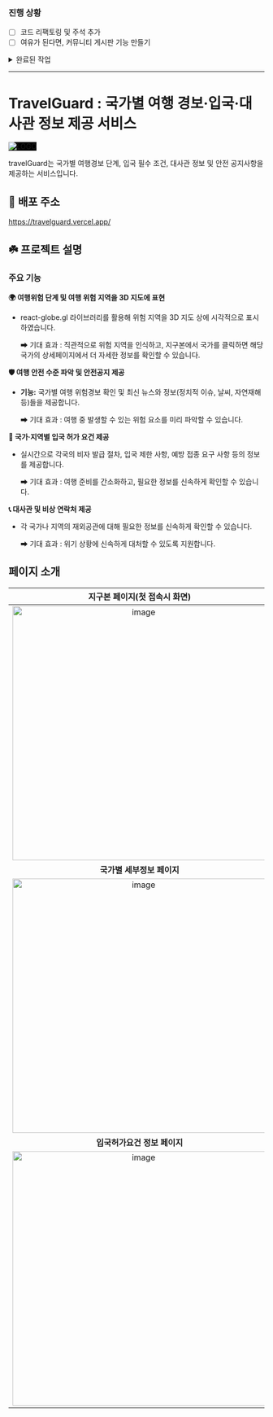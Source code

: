 ### 진행 상황
- [ ] 코드 리팩토링 및 주석 추가
- [ ] 여유가 된다면, 커뮤니티 게시판 기능 만들기

<details>
  <summary>완료된 작업</summary>

  상단일수록 최신순으로 완료된 작업
- [X] 배너페이지(지구본페이지) 새로고침 및 다시 접속 시 초기카메라설정 풀리는 issue : 대한민국으로 설정해둔 초기위치가 풀림
- [X] 국가별 디페일 페이지에서 '대만' 국기 이미지 추가 : api에서 '대만' 국가만 국기 이미지가 제대로 넘어오지 않음
- [X] 반응형 디자인 적용
- [X] 안전경보지도 및 안전공지 modal 구현
- [X] 검색 기능 미세한 버벅거림 현상 -> 코드리팩토링, useMemo() 이용하기
- [X] react query 이용하여 캐싱된 데이터 이용하도록 리팩토링
- [X] api data fetch 전용 hook 작성
- [X] 국가별 디테일 페이지에서 안전경보지도, 안전공지 및 대사관 정보 fetch
- [X] 입국허가요건 및 대사관정보 페이지 국가이름으로 검색 구현
- [X] 메인페이지 국가 및 대륙별 검색기능 구현
- [x] 지구본 및 메인페이지에서 국가별 디테일 페이지로 이동
- [X] 배너페이지(지구본페이지) 지구본에 국가별 데이터 fetching



</details>


---
# TravelGuard : 국가별 여행 경보·입국·대사관 정보 제공 서비스
  <img src="https://github.com/user-attachments/assets/c2522350-3e16-41d4-a9de-f44faf7dda92" alt="LOGO" style="background-color: #000000" />
  
travelGuard는 국가별 여행경보 단계, 입국 필수 조건, 대사관 정보 및 안전 공지사항을 제공하는 서비스입니다.


## 🔗 배포 주소
https://travelguard.vercel.app/ 


## ☘️ 프로젝트 설명
### **주요 기능** 

**🌍 여행위험 단계 및 여행 위험 지역을 3D 지도에 표현**
- react-globe.gl 라이브러리를 활용해 위험 지역을 3D 지도 상에 시각적으로 표시하였습니다.

  ➡ 기대 효과 : 직관적으로 위험 지역을 인식하고, 지구본에서 국가를 클릭하면 해당 국가의 상세페이지에서 더 자세한 정보를 확인할 수 있습니다.

**🛡️ 여행 안전 수준 파악 및 안전공지 제공**
- **기능:** 국가별 여행 위험경보 확인 및 최신 뉴스와 정보(정치적 이슈, 날씨, 자연재해 등)들을 제공합니다.

  ➡ 기대 효과 : 여행 중 발생할 수 있는 위험 요소를 미리 파악할 수 있습니다.

**📜 국가·지역별 입국 허가 요건 제공**
- 실시간으로 각국의 비자 발급 절차, 입국 제한 사항, 예방 접종 요구 사항 등의 정보를 제공합니다.

  ➡ 기대 효과 : 여행 준비를 간소화하고, 필요한 정보를 신속하게 확인할 수 있습니다.

**📞 대사관 및 비상 연락처 제공**
- 각 국가나 지역의 재외공관에 대해 필요한 정보를 신속하게 확인할 수 있습니다.

  ➡ 기대 효과 : 위기 상황에 신속하게 대처할 수 있도록 지원합니다.

## 페이지 소개

| **지구본 페이지(첫 접속시 화면)** | **국가/지역별 정보 페이지** |
|:----------------:|:----------------:|
| <img src="https://github.com/user-attachments/assets/9f0ffb54-0259-4107-baf7-f2c2b03597e9" alt="image" width="500" /> | <img src="https://github.com/user-attachments/assets/66872202-97f6-4deb-a5c6-f98d21e7dd7c" alt="image" width="500" /> |
| **국가별 세부정보 페이지** |  |
| <img src="https://github.com/user-attachments/assets/281466f4-82a5-42a4-8df1-eec774aa8e09" alt="image" width="500" /> |  |
| **입국허가요건 정보 페이지** | **대사관 정보 페이지** |
| <img src="https://github.com/user-attachments/assets/0145840d-ded7-47ca-abfb-ae6358835ee4" alt="image" width="500" /> | <img src="https://github.com/user-attachments/assets/5467f7e3-4ab5-41b8-9346-4ac87efeee5e" alt="image" width="500" /> |


